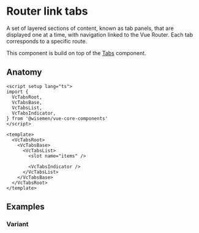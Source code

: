 # Router link tabs

A set of layered sections of content, known as tab panels, that are displayed one at a time, with navigation linked to the Vue Router. Each tab corresponds to a specific route.

This component is build on top of the [Tabs](/packages/components-next/components/tabs/tabs.html) component.

<ComponentPreview name="router-link-tabs/examples/main" />

## Anatomy

```vue
<script setup lang="ts">
import {
  VcTabsRoot,
  VcTabsBase,
  VcTabsList,
  VcTabsIndicator,
} from '@wisemen/vue-core-components'
</script>

<template>
  <VcTabsRoot>
    <VcTabsBase>
      <VcTabsList>
        <slot name="items" />

        <VcTabsIndicator />
      </VcTabsList>
    </VcTabsBase>
  </VcTabsRoot>
</template>
```

<!-- @include: ./router-link-tabs-meta.md -->

## Examples

### Variant
<ComponentPreview name="router-link-tabs/examples/variant" />
